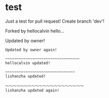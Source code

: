 # test
Just a test for pull request!
Create branch 'dev'!

Forked by hellocalvin
hello...

Updated by owner!

~~~~~~~~~~~~~~~~~~~~~~~~~~~~~~~~~~~
Updated by owner again!

~~~~~~~~~~~~~~~~~~~~~~~~~~~~~~~~~
hellocalvin updated!

~~~~~~~~~~~~~~~~~~~~~~~~~~~~~~~
lishanzha updated!

～～～～～～～～～～～～～～～～～～～～～
lishanzha updated again!
